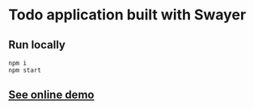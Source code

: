 # Todo application built with Swayer

## Run locally

```
npm i
npm start
```

## [See online demo](https://rohiievych.github.io/swayer/examples/todo-app/)
